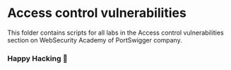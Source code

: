 # Access control vulnerabilities
This folder contains scripts for all labs in the Access control vulnerabilities section on WebSecurity Academy of PortSwigger company.

### Happy Hacking 👾

